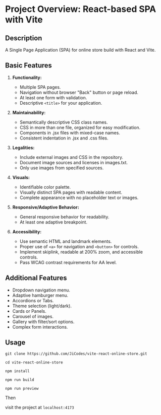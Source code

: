 # Project Overview: React-based SPA with Vite 

## Description

A Single Page Application (SPA) for online store build with React and Vite. 

## Basic Features

1. **Functionality:**
   - Multiple SPA pages.
   - Navigation without browser "Back" button or page reload.
   - At least one form with validation.
   - Descriptive `<title>` for your application.

2. **Maintainability:**
   - Semantically descriptive CSS class names.
   - CSS in more than one file, organized for easy modification.
   - Components in .jsx files with mixed-case names.
   - Consistent indentation in .jsx and .css files.

3. **Legalities:**
   - Include external images and CSS in the repository.
   - Document image sources and licenses in images.txt.
   - Only use images from specified sources.

4. **Visuals:**
   - Identifiable color palette.
   - Visually distinct SPA pages with readable content.
   - Complete appearance with no placeholder text or images.

5. **Responsive/Adaptive Behavior:**
   - General responsive behavior for readability.
   - At least one adaptive breakpoint.

6. **Accessibility:**
   - Use semantic HTML and landmark elements.
   - Proper use of `<a>` for navigation and `<button>` for controls.
   - Implement skiplink, readable at 200% zoom, and accessible controls.
   - Pass WCAG contrast requirements for AA level.

## Additional Features 

- Dropdown navigation menu.
- Adaptive hamburger menu.
- Accordions or Tabs.
- Theme selection (light/dark).
- Cards or Panels.
- Carousel of images.
- Gallery with filter/sort options.
- Complex form interactions.

## Usage

`git clone https://github.com/JiCodes/vite-react-online-store.git`

`cd vite-react-online-store`

`npm install`

`npm run build`

`npm run preview`

Then

visit the project at `localhost:4173`

